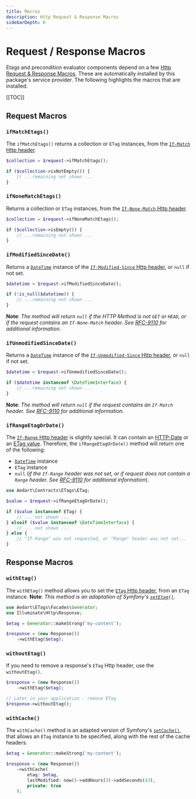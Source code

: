 ```yaml
---
title: Macros
description: Http Request & Response Macros
sidebarDepth: 0
---
```


# Request / Response Macros

Etags and precondition evaluator components depend on a few [Http Request & Response Macros](https://laravel.com/docs/12.x/responses#response-macros).
These are automatically installed by this package's service provider.
The following highlights the macros that are installed. 

[[TOC]]

## Request Macros

### `ifMatchEtags()`

The `ifMatchEtags()` returns a collection or `ETag` instances, from the [`If-Match` Http header](https://developer.mozilla.org/en-US/docs/Web/HTTP/Headers/If-Match).

```php
$collection = $request->ifMatchEtags();

if ($collection->isNotEmpty()) {
    // ...remaining not shown ...
}
```

### `ifNoneMatchEtags()`

Returns a collection or `ETag` instances, from the [`If-None-Match` Http header](https://developer.mozilla.org/en-US/docs/Web/HTTP/Headers/If-None-Match).

```php
$collection = $request->ifNoneMatchEtags();

if ($collection->isEmpty()) {
    // ...remaining not shown ...
}
```

### `ifModifiedSinceDate()`

Returns a [`DateTime`](https://www.php.net/manual/en/class.datetimeinterface) instance of the [`If-Modified-Since` Http header](https://developer.mozilla.org/en-US/docs/Web/HTTP/Headers/If-Modified-Since), or `null` if not set.

```php
$datetime = $request->ifModifiedSinceDate();

if (!is_null($datetime)) {
    // ...remaining not shown ...
}
```

**Note**: _The method will return `null` if the HTTP Method is not `GET` or `HEAD`, or if the request contains an `If-None-Match` header. See [RFC-9110](https://httpwg.org/specs/rfc9110.html#field.if-modified-since) for additional information._

### `ifUnmodifiedSinceDate()`

Returns a [`DateTime`](https://www.php.net/manual/en/class.datetimeinterface) instance of the [`If-Unmodified-Since` Http header](https://developer.mozilla.org/en-US/docs/Web/HTTP/Headers/If-Unmodified-Since), or `null` if not set.

```php
$datetime = $request->ifUnmodifiedSinceDate();

if ($datetime instanceof \DateTimeInterface) {
    // ...remaining not shown ...
}
```

**Note**: _The method will return `null` if the request contains an `If-Match` header. See [RFC-9110](https://httpwg.org/specs/rfc9110.html#field.if-unmodified-since) for additional information._

### `ifRangeEtagOrDate()`

The [`If-Range` Http header](https://developer.mozilla.org/en-US/docs/Web/HTTP/Headers/If-Range) is slightly special. It can contain an [HTTP-Date](https://httpwg.org/specs/rfc9110.html#http.date) or an [ETag value](https://httpwg.org/specs/rfc9110.html#field.etag).
Therefore, the `ifRangeEtagOrDate()` method will return one of the following:

* [`DateTime`](https://www.php.net/manual/en/class.datetimeinterface) instance
* `ETag` instance
* `null` (_if the `If-Range` header was not set, or if request does not contain a `Range` header. See [RFC-9110](https://httpwg.org/specs/rfc9110.html#field.if-range) for additional information_).

```php
use Aedart\Contracts\ETags\ETag;

$value = $request->ifRangeEtagOrDate();

if ($value instanceof ETag) {
    // ... not shown ...
} elseif ($value instanceof \DateTimeInterface) {
    // ... not shown ...
} else {
    // "If-Range" was not requested, or "Range" header was not set...
}
```

## Response Macros

### `withEtag()`

The `withEtag()` method allows you to set the [`ETag` Http header](https://developer.mozilla.org/en-US/docs/Web/HTTP/Headers/ETag), from an `ETag` instance.
**Note**: _This method is an adaptation of Symfony's [`setEtag()`](https://symfony.com/doc/current/components/http_foundation.html#managing-the-http-cache)._

```php
use Aedart\ETags\Facades\Generator;
use Illuminate\Http\Response;

$etag = Generator::makeStrong('my-content');

$response = (new Response())
    ->withEtag($etag);
```

### `withoutEtag()`

If you need to remove a response's `ETag` Http header, use the `withoutEtag()`.

```php
$response = (new Response())
    ->withEtag($etag);

// Later in your application - remove ETag
$response->withoutEtag();
```

### `withCache()`

The `withCache()` method is an adapted version of Symfony's [`setCache()`](https://symfony.com/doc/current/components/http_foundation.html#managing-the-http-cache), that allows an `ETag` instance to be specified, along with the rest of the cache headers.

```php
$etag = Generator::makeStrong('my-content');

$response = (new Response())
    ->withCache(
        etag: $etag,
        lastModified: now()->addHours(3)->addSeconds(43),
        private: true
    );
```